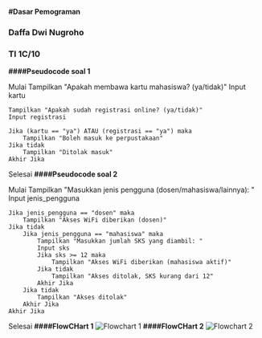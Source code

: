 **#Dasar Pemograman**
### Daffa Dwi Nugroho
### TI 1C/10

**####Pseudocode soal 1**

Mulai
    Tampilkan "Apakah membawa kartu mahasiswa? (ya/tidak)"
    Input kartu

    Tampilkan "Apakah sudah registrasi online? (ya/tidak)"
    Input registrasi

    Jika (kartu == "ya") ATAU (registrasi == "ya") maka
        Tampilkan "Boleh masuk ke perpustakaan"
    Jika tidak
        Tampilkan "Ditolak masuk"
    Akhir Jika
Selesai
**####Pseudocode soal 2**

Mulai
    Tampilkan "Masukkan jenis pengguna (dosen/mahasiswa/lainnya): "
    Input jenis_pengguna

    Jika jenis_pengguna == "dosen" maka
        Tampilkan "Akses WiFi diberikan (dosen)"
    Jika tidak
        Jika jenis_pengguna == "mahasiswa" maka
            Tampilkan "Masukkan jumlah SKS yang diambil: "
            Input sks
            Jika sks >= 12 maka
                Tampilkan "Akses WiFi diberikan (mahasiswa aktif)"
            Jika tidak
                Tampilkan "Akses ditolak, SKS kurang dari 12"
            Akhir Jika
        Jika tidak
            Tampilkan "Akses ditolak"
        Akhir Jika
    Akhir Jika
Selesai
**####FlowCHart 1**
![Flowchart 1](https://github.com/Dapa-yap/Daspro/blob/main/Documents/Daspro/Tugas_Daspro/img/FlowChart1.png)
**####FlowCHart 2**
![Flowchart 2](https://github.com/Dapa-yap/Daspro/blob/main/Documents/Daspro/Tugas_Daspro/img/FLowchart2.drawio.png)


